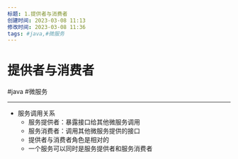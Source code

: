 ```yaml
---
标题: 1.提供者与消费者
创建时间: 2023-03-08 11:13
修改时间: 2023-03-08 11:36
tags: #java,#微服务
---
```


# 提供者与消费者
#java #微服务 

---
- 服务调用关系
	- 服务提供者：暴露接口给其他微服务调用
	- 服务消费者：调用其他微服务提供的接口
	- 提供者与消费者角色是相对的
	- 一个服务可以同时是服务提供者和服务消费者
